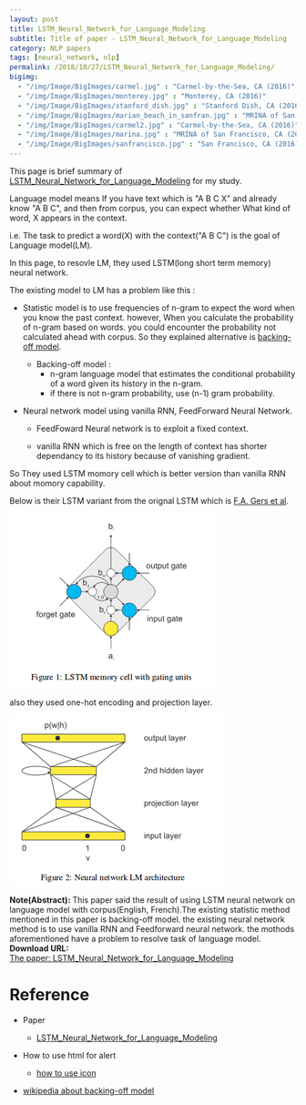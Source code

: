 ```yaml
---
layout: post
title: LSTM_Neural_Network_for_Language_Modeling
subtitle: Title of paper - LSTM_Neural_Network_for_Language_Modeling
category: NLP papers
tags: [neural_network, nlp]
permalink: /2018/10/27/LSTM_Neural_Network_for_Language_Modeling/
bigimg: 
  - "/img/Image/BigImages/carmel.jpg" : "Carmel-by-the-Sea, CA (2016)"
  - "/img/Image/BigImages/monterey.jpg" : "Monterey, CA (2016)"
  - "/img/Image/BigImages/stanford_dish.jpg" : "Stanford Dish, CA (2016)"
  - "/img/Image/BigImages/marian_beach_in_sanfran.jpg" : "MRINA of San Francisco, CA (2016)"
  - "/img/Image/BigImages/carmel2.jpg" : "Carmel-by-the-Sea, CA (2016)"
  - "/img/Image/BigImages/marina.jpg" : "MRINA of San Francisco, CA (2016)"
  - "/img/Image/BigImages/sanfrancisco.jpg" : "San Francisco, CA (2016)"
---
```


This page is brief summary of [LSTM_Neural_Network_for_Language_Modeling](https://www.isca-speech.org/archive/interspeech_2012/i12_0194.html) for my study.

Language model means If you have text which is "A B C X" and already know "A B C", and then from corpus, you can expect whether What kind of word, X appears in the context.

i.e. The task to predict a word(X) with the context("A B C") is the goal of Language model(LM).


In this page, to resovle LM, they used LSTM(long short term memory) neural network. 


The existing model to LM has a problem like this :

 - Statistic model is to use frequencies of n-gram to expect the word when you know the past context. however, When you calculate the probability of n-gram based on words. you could encounter the probability not calculated ahead with corpus. So they explained alternative is [backing-off model](https://en.wikipedia.org/wiki/Katz%27s_back-off_model).
 
    - Backing-off model :
      - n-gram language model that estimates the conditional probability of a word given its history in the n-gram.
      - if there is not n-gram probability, use (n-1) gram probability.
      
 - Neural network model using vanilla RNN, FeedForward Neural Network. 
 
    - FeedFoward Neural network is to exploit a fixed context.
    
    - vanilla RNN which is free on the length of context has shorter dependancy to its history because of vanishing gradient. 
    
 So They used LSTM momory cell which is better version than vanilla RNN about momory capability. 
 
 Below is their LSTM variant from the orignal LSTM which is [F.A. Gers et al](https://ieeexplore.ieee.org/document/818041). 
 
 ![](/img/Image/NaturalLanguageProcessing/NLPLabs/Paper_Investigation/Language_Model/2018-10-27-LSTM_Neural_Network_for_Language_Modeling/LSTM_memory_cell.png)
 
 also they used one-hot encoding and projection layer.
 
 ![](/img/Image/NaturalLanguageProcessing/NLPLabs/Paper_Investigation/Language_Model/2018-10-27-LSTM_Neural_Network_for_Language_Modeling/projection_layer.png)
 

<div class="alert alert-info" role="alert"><i class="fa fa-info-circle"></i> <b>Note(Abstract): </b>
This paper said the result of using LSTM neural network on language model with corpus(English, French).The existing statistic method mentioned in this paper is backing-off model. the existing neural network method is to use vanilla RNN and Feedforward neural network. the mothods aforementioned have a problem to resolve task of language model.
</div>
  
  
<div class="alert alert-success" role="alert"><i class="fa fa-paperclip fa-lg"></i> <b>Download URL: </b><br>
  <a href="https://www.isca-speech.org/archive/interspeech_2012/i12_0194.html">The paper: LSTM_Neural_Network_for_Language_Modeling</a>
</div>

# Reference 

- Paper 
  - [LSTM_Neural_Network_for_Language_Modeling](https://www.isca-speech.org/archive/interspeech_2012/i12_0194.html)
 
- How to use html for alert
  - [how to use icon](http://idratherbewriting.com/documentation-theme-jekyll/mydoc_icons.html)
 
- [wikipedia about backing-off model](https://en.wikipedia.org/wiki/Katz%27s_back-off_model)










